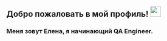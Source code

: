 ## Добро пожаловать в мой профиль! <img src="https://media.giphy.com/media/hvRJCLFzcasrR4ia7z/giphy.gif" width="28px" height="28px">
### Меня зовут Елена, я начинающий QA Engineer. 

<!--
**ElenaZHe/ElenaZHe** is a ✨ _special_ ✨ repository because its `README.md` (this file) appears on your GitHub profile.

Here are some ideas to get you started:

- 🔭 I’m currently working on ...
- 🌱 I’m currently learning ...
- 👯 I’m looking to collaborate on ...
- 🤔 I’m looking for help with ...
- 💬 Ask me about ...
- 📫 How to reach me: ...
- 😄 Pronouns: ...
- ⚡ Fun fact: ...
-->
